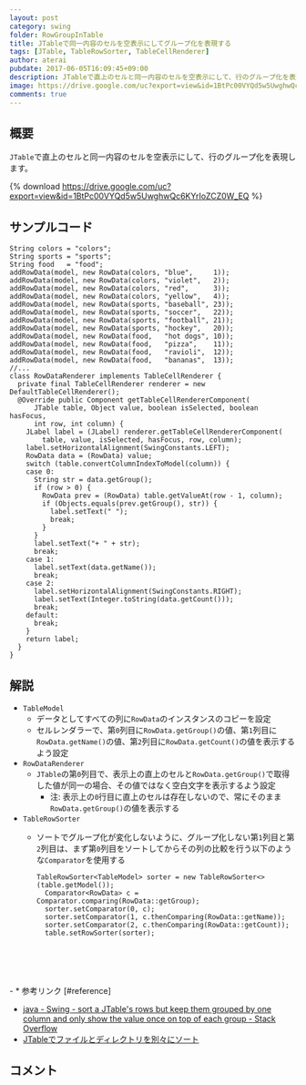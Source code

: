 ```yaml
---
layout: post
category: swing
folder: RowGroupInTable
title: JTableで同一内容のセルを空表示にしてグループ化を表現する
tags: [JTable, TableRowSorter, TableCellRenderer]
author: aterai
pubdate: 2017-06-05T16:09:45+09:00
description: JTableで直上のセルと同一内容のセルを空表示にして、行のグループ化を表現します。
image: https://drive.google.com/uc?export=view&id=1BtPc00VYQd5w5UwghwQc6KYrIoZCZ0W_EQ
comments: true
---
```

## 概要
`JTable`で直上のセルと同一内容のセルを空表示にして、行のグループ化を表現します。

{% download https://drive.google.com/uc?export=view&id=1BtPc00VYQd5w5UwghwQc6KYrIoZCZ0W_EQ %}

## サンプルコード
<pre class="prettyprint"><code>String colors = "colors";
String sports = "sports";
String food   = "food";
addRowData(model, new RowData(colors, "blue",     1));
addRowData(model, new RowData(colors, "violet",   2));
addRowData(model, new RowData(colors, "red",      3));
addRowData(model, new RowData(colors, "yellow",   4));
addRowData(model, new RowData(sports, "baseball", 23));
addRowData(model, new RowData(sports, "soccer",   22));
addRowData(model, new RowData(sports, "football", 21));
addRowData(model, new RowData(sports, "hockey",   20));
addRowData(model, new RowData(food,   "hot dogs", 10));
addRowData(model, new RowData(food,   "pizza",    11));
addRowData(model, new RowData(food,   "ravioli",  12));
addRowData(model, new RowData(food,   "bananas",  13));
//...
class RowDataRenderer implements TableCellRenderer {
  private final TableCellRenderer renderer = new DefaultTableCellRenderer();
  @Override public Component getTableCellRendererComponent(
      JTable table, Object value, boolean isSelected, boolean hasFocus,
      int row, int column) {
    JLabel label = (JLabel) renderer.getTableCellRendererComponent(
        table, value, isSelected, hasFocus, row, column);
    label.setHorizontalAlignment(SwingConstants.LEFT);
    RowData data = (RowData) value;
    switch (table.convertColumnIndexToModel(column)) {
    case 0:
      String str = data.getGroup();
      if (row &gt; 0) {
        RowData prev = (RowData) table.getValueAt(row - 1, column);
        if (Objects.equals(prev.getGroup(), str)) {
          label.setText(" ");
          break;
        }
      }
      label.setText("+ " + str);
      break;
    case 1:
      label.setText(data.getName());
      break;
    case 2:
      label.setHorizontalAlignment(SwingConstants.RIGHT);
      label.setText(Integer.toString(data.getCount()));
      break;
    default:
      break;
    }
    return label;
  }
}
</code></pre>

## 解説
- `TableModel`
    - データとしてすべての列に`RowData`のインスタンスのコピーを設定
    - セルレンダラーで、第`0`列目に`RowData.getGroup()`の値、第`1`列目に`RowData.getName()`の値、第`2`列目に`RowData.getCount()`の値を表示するよう設定
- `RowDataRenderer`
    - `JTable`の第`0`列目で、表示上の直上のセルと`RowData.getGroup()`で取得した値が同一の場合、その値ではなく空白文字を表示するよう設定
        - 注: 表示上の`0`行目に直上のセルは存在しないので、常にそのまま`RowData.getGroup()`の値を表示する
- `TableRowSorter`
    - ソートでグループ化が変化しないように、グループ化しない第`1`列目と第`2`列目は、まず第`0`列目をソートしてからその列の比較を行う以下のような`Comparator`を使用する
        
        <pre class="prettyprint"><code>TableRowSorter&lt;TableModel&gt; sorter = new TableRowSorter&lt;&gt;(table.getModel());
        Comparator&lt;RowData&gt; c = Comparator.comparing(RowData::getGroup);
        sorter.setComparator(0, c);
        sorter.setComparator(1, c.thenComparing(RowData::getName));
        sorter.setComparator(2, c.thenComparing(RowData::getCount));
        table.setRowSorter(sorter);
</code></pre>
    - * 参考リンク [#reference]
- [java - Swing - sort a JTable's rows but keep them grouped by one column and only show the value once on top of each group - Stack Overflow](https://stackoverflow.com/questions/43011596/swing-sort-a-jtables-rows-but-keep-them-grouped-by-one-column-and-only-show-t)
- [JTableでファイルとディレクトリを別々にソート](https://ateraimemo.com/Swing/FileDirectoryComparator.html)

<!-- dummy comment line for breaking list -->

## コメント
